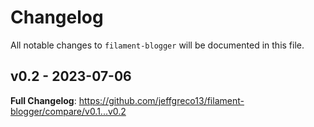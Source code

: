 # Changelog

All notable changes to `filament-blogger` will be documented in this file.

## v0.2 - 2023-07-06

**Full Changelog**: https://github.com/jeffgreco13/filament-blogger/compare/v0.1...v0.2
